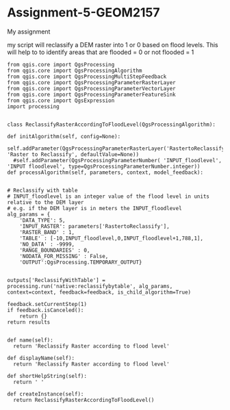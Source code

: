 # Assignment-5-GEOM2157
My assignment 

my script will reclassify a DEM raster into 1 or 0 based on flood levels. This will help to to identify areas that are flooded = 0 or not flooded = 1

    from qgis.core import QgsProcessing
    from qgis.core import QgsProcessingAlgorithm
    from qgis.core import QgsProcessingMultiStepFeedback
    from qgis.core import QgsProcessingParameterRasterLayer
    from qgis.core import QgsProcessingParameterVectorLayer
    from qgis.core import QgsProcessingParameterFeatureSink
    from qgis.core import QgsExpression
    import processing


    class ReclassifyRasterAccordingToFloodLevel(QgsProcessingAlgorithm):

    def initAlgorithm(self, config=None):
      self.addParameter(QgsProcessingParameterRasterLayer('RastertoReclassify', 'Raster to Reclassify', defaultValue=None))
      #self.addParameter(QgsProcessingParameterNumber( 'INPUT_floodlevel', 'INPUT floodlevel', type=QgsProcessingParameterNumber.integer))
    def processAlgorithm(self, parameters, context, model_feedback):


    # Reclassify with table
    # INPUT_floodlevel is an integer value of the flood level in units relative to the DEM layer 
    # e.g. if the DEM layer is in meters the INPUT_floodlevel
    alg_params = {
        'DATA_TYPE': 5,
        'INPUT_RASTER': parameters['RastertoReclassify'],
        'RASTER_BAND' : 1,
        'TABLE' : [-10,INPUT_floodlevel,0,INPUT_floodlevel+1,788,1], 
        'NO_DATA' : -9999, 
        'RANGE_BOUNDARIES' : 0,
        'NODATA_FOR_MISSING' : False, 
        'OUTPUT':QgsProcessing.TEMPORARY_OUTPUT}


    outputs['ReclassifyWithTable'] = processing.run('native:reclassifybytable', alg_params, context=context, feedback=feedback, is_child_algorithm=True)

    feedback.setCurrentStep(1)
    if feedback.isCanceled():
        return {}
    return results


    def name(self):
      return 'Reclassify Raster according to flood level'

    def displayName(self):
      return 'Reclassify Raster according to flood level'

    def shortHelpString(self):
      return ' '

    def createInstance(self):
      return ReclassifyRasterAccordingToFloodLevel()
